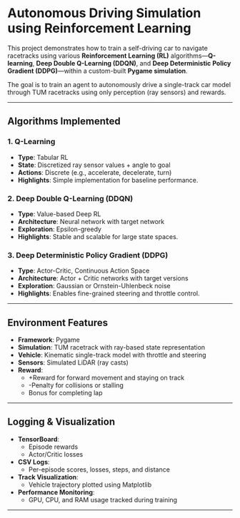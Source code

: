 # Autonomous Driving Simulation using Reinforcement Learning

This project demonstrates how to train a self-driving car to navigate racetracks using various **Reinforcement Learning (RL)** algorithms—**Q-learning**, **Deep Double Q-Learning (DDQN)**, and **Deep Deterministic Policy Gradient (DDPG)**—within a custom-built **Pygame simulation**.

The goal is to train an agent to autonomously drive a single-track car model through TUM racetracks using only perception (ray sensors) and rewards.

---

## Algorithms Implemented

### 1. Q-Learning
- **Type**: Tabular RL
- **State**: Discretized ray sensor values + angle to goal
- **Actions**: Discrete (e.g., accelerate, decelerate, turn)
- **Highlights**: Simple implementation for baseline performance.

### 2. Deep Double Q-Learning (DDQN)
- **Type**: Value-based Deep RL
- **Architecture**: Neural network with target network
- **Exploration**: Epsilon-greedy
- **Highlights**: Stable and scalable for large state spaces.

### 3. Deep Deterministic Policy Gradient (DDPG)
- **Type**: Actor-Critic, Continuous Action Space
- **Architecture**: Actor + Critic networks with target versions
- **Exploration**: Gaussian or Ornstein-Uhlenbeck noise
- **Highlights**: Enables fine-grained steering and throttle control.

---

## Environment Features

- **Framework**: Pygame
- **Simulation**: TUM racetrack with ray-based state representation
- **Vehicle**: Kinematic single-track model with throttle and steering
- **Sensors**: Simulated LiDAR (ray casts)
- **Reward**:
  - +Reward for forward movement and staying on track
  - -Penalty for collisions or stalling
  - Bonus for completing lap

---

## Logging & Visualization

- **TensorBoard**:
  - Episode rewards
  - Actor/Critic losses
- **CSV Logs**:
  - Per-episode scores, losses, steps, and distance
- **Track Visualization**:
  - Vehicle trajectory plotted using Matplotlib
- **Performance Monitoring**:
  - GPU, CPU, and RAM usage tracked during training

---

